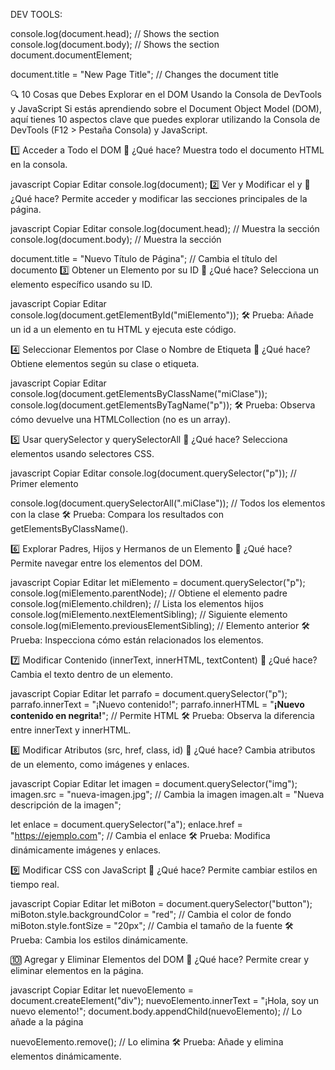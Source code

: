 DEV TOOLS:



console.log(document.head); // Shows the <head> section
console.log(document.body); // Shows the <body> section
document.documentElement;

document.title = "New Page Title"; // Changes the document title





🔍 10 Cosas que Debes Explorar en el DOM Usando la Consola de DevTools y JavaScript
Si estás aprendiendo sobre el Document Object Model (DOM), aquí tienes 10 aspectos clave que puedes explorar utilizando la Consola de DevTools (F12 > Pestaña Consola) y JavaScript.

1️⃣ Acceder a Todo el DOM
🔎 ¿Qué hace? Muestra todo el documento HTML en la consola.

javascript
Copiar
Editar
console.log(document);
2️⃣ Ver y Modificar el <head> y <body>
🔎 ¿Qué hace? Permite acceder y modificar las secciones principales de la página.

javascript
Copiar
Editar
console.log(document.head); // Muestra la sección <head>
console.log(document.body); // Muestra la sección <body>

document.title = "Nuevo Título de Página"; // Cambia el título del documento
3️⃣ Obtener un Elemento por su ID
🔎 ¿Qué hace? Selecciona un elemento específico usando su ID.

javascript
Copiar
Editar
console.log(document.getElementById("miElemento")); 
🛠 Prueba: Añade un id a un elemento en tu HTML y ejecuta este código.

4️⃣ Seleccionar Elementos por Clase o Nombre de Etiqueta
🔎 ¿Qué hace? Obtiene elementos según su clase o etiqueta.

javascript
Copiar
Editar
console.log(document.getElementsByClassName("miClase")); 
console.log(document.getElementsByTagName("p"));
🛠 Prueba: Observa cómo devuelve una HTMLCollection (no es un array).

5️⃣ Usar querySelector y querySelectorAll
🔎 ¿Qué hace? Selecciona elementos usando selectores CSS.

javascript
Copiar
Editar
console.log(document.querySelector("p")); // Primer elemento <p>
console.log(document.querySelectorAll(".miClase")); // Todos los elementos con la clase
🛠 Prueba: Compara los resultados con getElementsByClassName().

6️⃣ Explorar Padres, Hijos y Hermanos de un Elemento
🔎 ¿Qué hace? Permite navegar entre los elementos del DOM.

javascript
Copiar
Editar
let miElemento = document.querySelector("p");
console.log(miElemento.parentNode); // Obtiene el elemento padre
console.log(miElemento.children); // Lista los elementos hijos
console.log(miElemento.nextElementSibling); // Siguiente elemento
console.log(miElemento.previousElementSibling); // Elemento anterior
🛠 Prueba: Inspecciona cómo están relacionados los elementos.

7️⃣ Modificar Contenido (innerText, innerHTML, textContent)
🔎 ¿Qué hace? Cambia el texto dentro de un elemento.

javascript
Copiar
Editar
let parrafo = document.querySelector("p");
parrafo.innerText = "¡Nuevo contenido!";
parrafo.innerHTML = "<b>¡Nuevo contenido en negrita!</b>"; // Permite HTML
🛠 Prueba: Observa la diferencia entre innerText y innerHTML.

8️⃣ Modificar Atributos (src, href, class, id)
🔎 ¿Qué hace? Cambia atributos de un elemento, como imágenes y enlaces.

javascript
Copiar
Editar
let imagen = document.querySelector("img");
imagen.src = "nueva-imagen.jpg"; // Cambia la imagen
imagen.alt = "Nueva descripción de la imagen";

let enlace = document.querySelector("a");
enlace.href = "https://ejemplo.com"; // Cambia el enlace
🛠 Prueba: Modifica dinámicamente imágenes y enlaces.

9️⃣ Modificar CSS con JavaScript
🔎 ¿Qué hace? Permite cambiar estilos en tiempo real.

javascript
Copiar
Editar
let miBoton = document.querySelector("button");
miBoton.style.backgroundColor = "red"; // Cambia el color de fondo
miBoton.style.fontSize = "20px"; // Cambia el tamaño de la fuente
🛠 Prueba: Cambia los estilos dinámicamente.

🔟 Agregar y Eliminar Elementos del DOM
🔎 ¿Qué hace? Permite crear y eliminar elementos en la página.

javascript
Copiar
Editar
let nuevoElemento = document.createElement("div");
nuevoElemento.innerText = "¡Hola, soy un nuevo elemento!";
document.body.appendChild(nuevoElemento); // Lo añade a la página

nuevoElemento.remove(); // Lo elimina
🛠 Prueba: Añade y elimina elementos dinámicamente.